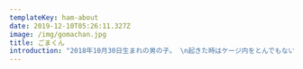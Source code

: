 ```yaml
---
templateKey: ham-about
date: 2019-12-10T05:26:11.327Z
image: /img/gomachan.jpg
title: ごまくん
introduction: "2018年10月30日生まれの男の子。 \n起きた時はケージ内をとんでもないスピードで駆け巡るぐらい元気で、やんちゃな子です\U0001F439見ててとっても楽しいはむちゃんです✨"
---
```


